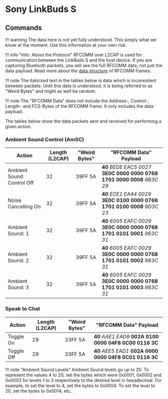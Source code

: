 # Sony LinkBuds S

## Commands

!!! warning
    The data here is not yet fully understood. This simply what we know at the moment. Use this information at your own risk.

!!! info "Info: About the Protocol"
    RFCOMM over L2CAP is used for communication between the LinkBuds S and the host device. If you
    are capturing Bluetooth packets, you will see the full RFCOMM data, not just the data payload.
    Read more about the [data structure](../Protocol/Specification.md) of RFCOMM frames.

!!! note
    The italicized text in the tables below is data which is inconsistent between packets. Until this data is understood, it is being referred to as "Weird Bytes" and might as well be random.

!!! note
    The "RFCOMM Data" does not include the Address-, Control-, Length- and FCS-Bytes of the RFCOMM frame. It only includes the data payload.

The tables below show the data packets sent and received for performing a given action.

### Ambient Sound Control (AmSC)


| Action                    | Length (L2CAP) | "Weird Bytes" | "RFCOMM Data" Payload                                                    |
| ------------------------- | -------------- | ------------- | ------------------------------------------------------------------------ |
| Ambient Sound Control Off | 32             | 39FF 5A       | **40** *BEDE EAC5 0027* **3E0C 0000 0000 0768 1701 0000 0008** *9B3C 29* |
| Noise Cancelling On       | 32             | 39FF 5A       | **40** *ECE1 EA44 0029* **3E0C 0100 0000 0768 1701 0100 0008** *9D3C 23* |
| Ambient Sound: 1          | 32             | 39FF 5A       | **40** *6005 EAFC 0029* **3E0C 0000 0000 0768 1701 0101 0001** *963C 31* |
| Ambient Sound: 2          | 32             | 39FF 5A       | **40** *6005 EAFC 0029* **3E0C 0000 0000 0768 1701 0101 0002** *983C 31* |
| Ambient Sound: 3          | 32             | 39FF 5A       | **40** *6005 EAFC 0029* **3E0C 0000 0000 0768 1701 0101 0003** *983C 31* |

### Speak to Chat

| Action     | Length (L2CAP) | "Weird Bytes" | "RFCOMM Data" Payload                         |
| ---------- | -------------- | ------------- | --------------------------------------------- |
| Toggle On  | 29             | 33FF 5A       | **40** *AAE1 EAD9* **002A 0100 0000 04F8 0C00 0116 3C** |
| Toggle Off | 29             | 33FF 5A       | **40** *AEE5 EAD1* **002A 0000 0000 04F8 0C01 0116 3C** |

!!! note "Ambient Sound Levels"
    Ambient Sound levels go up to 20. To represent the values 4 to 20, set the bytes which were 0x0001, 0x0002 and 0x0003 for levels 1 to 3 respectively
    to the desired level in hexadecimal. For example, to set the level to 4, set the bytes to 0x0004. To set the level to 20, set the bytes to 0x0014, etc..
    